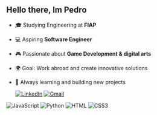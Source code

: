 ## Hello there, Im Pedro

- 🎓 Studying Engineering at **FIAP**  
- 💻 Aspiring **Software Engineer**  
- 🎮 Passionate about **Game Development & digital arts**  
- 🌍 Goal: Work abroad and create innovative solutions  
- 🚀 Always learning and building new projects

  [![LinkedIn](https://img.shields.io/badge/LinkedIn-0A66C2?style=for-the-badge&logo=linkedin&logoColor=white)]([https://www.linkedin.com/in/seu-usuario/](https://www.linkedin.com/in/pedro-drumond-1a0598324/))
  [![Gmail](https://img.shields.io/badge/Gmail-D14836?style=for-the-badge&logo=gmail&logoColor=white)](mailto:kaipacc999@gmail.com)  



![JavaScript](https://img.shields.io/badge/JavaScript-F7DF1E?style=for-the-badge&logo=javascript&logoColor=black)
![Python](https://img.shields.io/badge/Python-3776AB?style=for-the-badge&logo=python&logoColor=white)
![HTML](https://img.shields.io/badge/HTML5-E34F26?style=for-the-badge&logo=html5&logoColor=white)
![CSS3](https://img.shields.io/badge/CSS3-1572B6?style=for-the-badge&logo=css3&logoColor=white)

<!--
**Kaip999/Kaip999** is a ✨ _special_ ✨ repository because its `README.md` (this file) appears on your GitHub profile.

Here are some ideas to get you started:

- 🔭 I’m currently working on ...
- 🌱 I’m currently learning ...
- 👯 I’m looking to collaborate on ...
- 🤔 I’m looking for help with ...
- 💬 Ask me about ...
- 📫 How to reach me: ...
- 😄 Pronouns: ...
- ⚡ Fun fact: ...
-->
